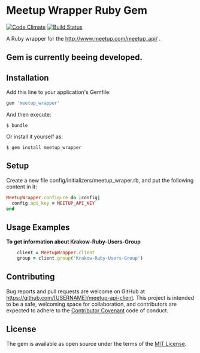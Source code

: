 # Meetup Wrapper Ruby Gem

[![Code Climate](https://codeclimate.com/github/gajewsky/meetup-api-client/badges/gpa.svg)](https://codeclimate.com/github/gajewsky/meetup-api-client)
[![Build Status](https://travis-ci.org/gajewsky/meetup-api-client.svg?branch=master)](https://travis-ci.org/gajewsky/meetup-api-client)

A Ruby wrapper for the http://www.meetup.com/meetup_api/ .

## Gem is currently beeing developed.

## Installation

Add this line to your application's Gemfile:

```ruby
gem 'meetup_wrapper'
```

And then execute:

    $ bundle

Or install it yourself as:

    $ gem install meetup_wrapper

## Setup
Create a new file config/initializers/meetup_wraper.rb, and put the following content in it:

```ruby
MeetupWrapper.configure do |config|
  config.api_key = MEETUP_API_KEY
end
```

## Usage Examples

**To get information about Krakow-Ruby-Users-Group**

```ruby
    client = MeetupWrapper.client
    group = client.group('Krakow-Ruby-Users-Group')
```
## Contributing

Bug reports and pull requests are welcome on GitHub at https://github.com/[USERNAME]/meetup-api-client. This project is intended to be a safe, welcoming space for collaboration, and contributors are expected to adhere to the [Contributor Covenant](http://contributor-covenant.org) code of conduct.


## License

The gem is available as open source under the terms of the [MIT License](http://opensource.org/licenses/MIT).
